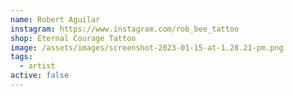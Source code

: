 ```yaml
---
name: Robert Aguilar
instagram: https://www.instagram.com/rob_bee_tattoo
shop: Eternal Courage Tattoo
image: /assets/images/screenshot-2023-01-15-at-1.28.21-pm.png
tags:
  - artist
active: false
---
```

